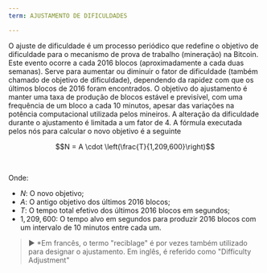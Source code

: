 ```yaml
---
term: AJUSTAMENTO DE DIFICULDADES

---
```

O ajuste de dificuldade é um processo periódico que redefine o objetivo de dificuldade para o mecanismo de prova de trabalho (mineração) na Bitcoin. Este evento ocorre a cada 2016 blocos (aproximadamente a cada duas semanas). Serve para aumentar ou diminuir o fator de dificuldade (também chamado de objetivo de dificuldade), dependendo da rapidez com que os últimos blocos de 2016 foram encontrados. O objetivo do ajustamento é manter uma taxa de produção de blocos estável e previsível, com uma frequência de um bloco a cada 10 minutos, apesar das variações na potência computacional utilizada pelos mineiros. A alteração da dificuldade durante o ajustamento é limitada a um fator de 4. A fórmula executada pelos nós para calcular o novo objetivo é a seguinte

$$N = A \cdot \left(\frac{T}{1,209,600}\right)$$

&nbsp;

Onde:


- $N$: O novo objetivo;
- $A$: O antigo objetivo dos últimos 2016 blocos;
- $T$: O tempo total efetivo dos últimos 2016 blocos em segundos;
- $1,209,600$: O tempo alvo em segundos para produzir 2016 blocos com um intervalo de 10 minutos entre cada um.

> ► *Em francês, o termo "reciblage" é por vezes também utilizado para designar o ajustamento. Em inglês, é referido como "Difficulty Adjustment"